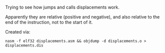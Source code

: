 
Trying to see how jumps and calls displacements work.

Apparently they are relative (positive and negative), and also relative to the end of the instruction, not to the start of it.

Created via:

`nasm -f elf32 displacements.asm && objdump -d displacements.o > displacements.dis`
